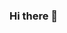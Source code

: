 ### Hi there 👋

<!--
**thiagocamargodacosta/thiagocamargodacosta** is a ✨ _special_ ✨ repository because its `README.md` (this file) appears on your GitHub profile.

Here are some ideas to get you started:

- 🔭 I’m currently working on ...
- 🌱 I’m currently learning ...
- 👯 I’m looking to collaborate on ...
- 🤔 I’m looking for help with ...
- 💬 Ask me about ...
- 📫 How to reach me: ...
- 😄 Pronouns: ...
- ⚡ Fun fact: ...
-->


<!--[![Most Used Languages](https://github-readme-stats.vercel.app/api/top-langs/?username=thiagocamargodacosta&layout=compact)](https://github.com/anuraghazra/github-readme-stats)

![ThiagoCamargoDaCosta Status](https://github-readme-stats.vercel.app/api?username=thiagocamargodacosta&show_icons=true)
-->
